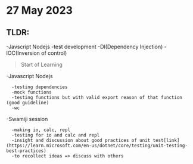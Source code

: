 # 27 May 2023

## TLDR: 
-Javscript Nodejs
    -test development
    -DI(Dependency Injection)
    -IOC(Inversion of control)

>Start of Learning

  -Javascript Nodejs
  
      -testing dependencies
      -mock functions
      -testing functions but with valid export reason of that function (good guideline)
      -wc
      
  -Swamiji session
  
      -making io, calc, repl
      -testing for io and calc and repl
      -insight and discussion about good practices of unit test[link](https://learn.microsoft.com/en-us/dotnet/core/testing/unit-testing-best-practices)
      -to recollect ideas => discuss with others
